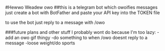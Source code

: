 #Hewwo Weadew owo
##this is a telegram bot which owoifies messages
just create a bot with BotFather and paste your API key into the TOKEN file

to use the bot just reply to a message with /owo

###future plans and other stuff I probably wont do because I'm too lazy:
-add an owo gif thingy
-do something to when /owo doesnt reply to a message
-loose weight/do sports


